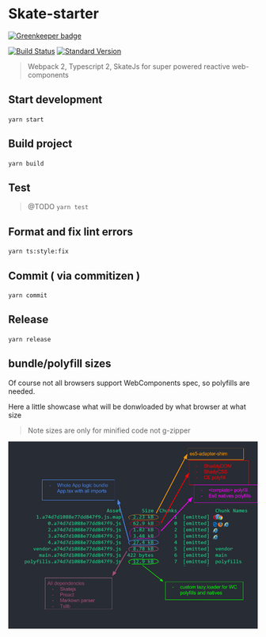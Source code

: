 # Skate-starter

[![Greenkeeper badge](https://badges.greenkeeper.io/Hotell/skate-starter.svg)](https://greenkeeper.io/)

[![Build Status](https://travis-ci.org/Hotell/skate-starter.svg?branch=master)](https://travis-ci.org/Hotell/skate-starter)
[![Standard Version](https://img.shields.io/badge/release-standard%20version-brightgreen.svg)](https://github.com/conventional-changelog/standard-version)

> Webpack 2, Typescript 2, SkateJs for super powered reactive web-components


## Start development

`yarn start`

## Build project

`yarn build`

## Test

> @TODO
`yarn test`

## Format and fix lint errors

`yarn ts:style:fix`

## Commit ( via commitizen )

`yarn commit`

## Release

`yarn release`

## bundle/polyfill sizes

Of course not all browsers support WebComponents spec, so polyfills are needed.

Here a little showcase what will be donwloaded by what browser at what size

> Note sizes are only for minified code not g-zipper

![chunk-sizes](docs/skate-plus-wc-bundle-sizes-with-new-lazy-loader.png)
